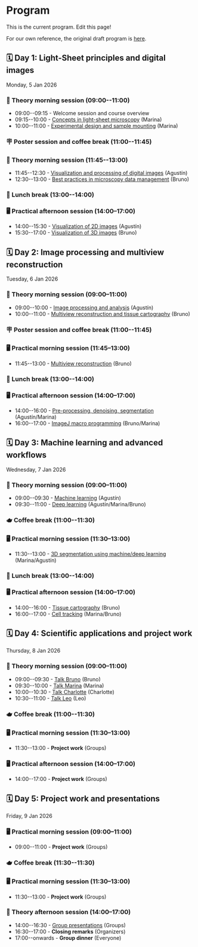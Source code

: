 # Program

This is the current program. Edit this page!

For our own reference, the original draft program is [here](internal/draft_program.md).

## 🗓️ Day 1: Light-Sheet principles and digital images

Monday, 5 Jan 2026

### 🧠 Theory morning session (09:00--11:00)

- 09:00--09:15 - Welcome session and course overview
- 09:15--10:00 - [Concepts in light-sheet microscopy](talks/talk_lightsheet_concepts.md) (Marina)
- 10:00--11:00 - [Experimental design and sample mounting](talks/talk_experimental_design.md) (Marina)

### 🪧 Poster session and coffee break (11:00--11:45)

### 🧠 Theory morning session (11:45--13:00)

- 11:45--12:30 - [Visualization and processing of digital images](talks/talk_digital_images.md) (Agustín)
- 12:30--13:00 - [Best practices in microscopy data management](talks/talk_data_management.md) (Bruno)

### 🥗 Lunch break (13:00--14:00)

### 🖥️ Practical afternoon session (14:00–17:00)

- 14:00--15:30 - [Visualization of 2D images](practicals/practical_2d_visualization.md) (Agustín)
- 15:30--17:00 - [Visualization of 3D images](practicals/practical_3d_visualization.md) (Bruno)

## 🗓️ Day 2: Image processing and multiview reconstruction

Tuesday, 6 Jan 2026

### 🧠 Theory morning session (09:00–11:00)

- 09:00--10:00 - [Image processing and analysis](talks/talk_image_processing.md) (Agustín)
- 10:00--11:00 - [Multiview reconstruction and tissue cartography](talks/talk_multiview_cartography.md) (Bruno)

### 🪧 Poster session and coffee break (11:00--11:45)

### 🖥️ Practical morning session (11:45–13:00)

<!--TODO: Proposal to have only multiview before lunch-->

- 11:45--13:00 - [Multiview reconstruction](practicals/practical_multiview_reconstruction.md) (Bruno)

### 🥗 Lunch break (13:00--14:00)

### 🖥️ Practical afternoon session (14:00–17:00)

<!--TODO: Proposal of image analysis the entire afternoon-->

- 14:00--16:00 - [Pre-processing, denoising, segmentation](practicals/practical_image_processing.md) (Agustín/Marina)
- 16:00--17:00 - [ImageJ macro programming](practicals/practical_imagej_macros.md) (Bruno/Marina)

## 🗓️ Day 3: Machine learning and advanced workflows

Wednesday, 7 Jan 2026

### 🧠 Theory morning session (09:00–11:00)

<!--TODO: Subdivide these talks into tools?-->

- 09:00--09:30 - [Machine learning](talks/talk_machine_learning.md) (Agustín)
- 09:30--11:00 - [Deep learning](talks/talk_deep_learning.md) (Agustín/Marina/Bruno)

### 🫖 Coffee break (11:00--11:30)

### 🖥️ Practical morning session (11:30–13:00)

- 11:30--13:00 - [3D segmentation using machine/deep learning](practicals/practical_3d_segmentation.md) (Marina/Agustín)

### 🥗 Lunch break (13:00--14:00)

### 🖥️ Practical afternoon session (14:00–17:00)

<!--TODO: Revise the slots-->

- 14:00--16:00 - [Tissue cartography](practicals/practical_tissue_cartography.md) (Bruno)
- 16:00--17:00 - [Cell tracking](practicals/practical_cell_tracking.md) (Marina/Bruno)

## 🗓️ Day 4: Scientific applications and project work

Thursday, 8 Jan 2026

### 🧠 Theory morning session (09:00–11:00)

- 09:00--09:30 - [Talk Bruno](talks/talk_bruno.md) (Bruno)
- 09:30--10:00 - [Talk Marina](talks/talk_marina.md) (Marina)
- 10:00--10:30 - [Talk Charlotte](talks/talk_charlotte.md) (Charlotte)
- 10:30--11:00 - [Talk Leo](talks/talk_leo.md) (Leo)

### 🫖 Coffee break (11:00--11:30)

### 🖥️ Practical morning session (11:30–13:00)

- 11:30--13:00 - **Project work** (Groups)

### 🖥️ Practical afternoon session (14:00–17:00)

- 14:00--17:00 - **Project work** (Groups)

## 🗓️ Day 5: Project work and presentations

Friday, 9 Jan 2026

### 🖥️ Practical morning session (09:00–11:00)

- 09:00--11:00 - **Project work** (Groups)

### 🫖 Coffee break (11:30--11:30)

### 🖥️ Practical morning session (11:30–13:00)

- 11:30--13:00 - **Project work** (Groups)

### 🧠 Theory afternoon session (14:00–17:00)

- 14:00--16:30 - [Group presentations](help.md#group-presentations) (Groups)
- 16:30--17:00 - **Closing remarks** (Organizers)
- 17:00--onwards - **Group dinner** (Everyone)

